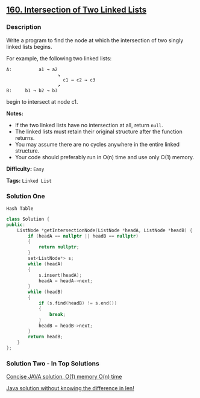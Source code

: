 ## [160. Intersection of Two Linked Lists](https://leetcode.com/problems/intersection-of-two-linked-lists/#/description)

### Description

Write a program to find the node at which the intersection of two singly linked lists begins.

For example, the following two linked lists:

```
A:          a1 → a2
                   ↘
                     c1 → c2 → c3
                   ↗
B:     b1 → b2 → b3

```

begin to intersect at node c1.

**Notes:**

- If the two linked lists have no intersection at all, return `null`.
- The linked lists must retain their original structure after the function returns.
- You may assume there are no cycles anywhere in the entire linked structure.
- Your code should preferably run in O(n) time and use only O(1) memory.

**Difficulty:** `Easy`

**Tags:** `Linked List`

### Solution One

`Hash Table`

```c++
class Solution {
public:
    ListNode *getIntersectionNode(ListNode *headA, ListNode *headB) {
        if (headA == nullptr || headB == nullptr)
        {
            return nullptr;
        }
        set<ListNode*> s;
        while (headA)
        {
            s.insert(headA);
            headA = headA->next;
        }
        while (headB)
        {
            if (s.find(headB) != s.end())
            {
                break;
            }
            headB = headB->next;
        }
        return headB;
    }
};
```

### Solution Two - In Top Solutions

[Concise JAVA solution, O(1) memory O(n) time](https://discuss.leetcode.com/topic/5492/concise-java-solution-o-1-memory-o-n-time)

[Java solution without knowing the difference in len!](https://discuss.leetcode.com/topic/28067/java-solution-without-knowing-the-difference-in-len)
